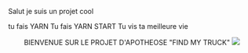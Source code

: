 Salut je suis un projet cool

tu fais YARN
Tu fais YARN START
Tu vis ta meilleure vie

<p align="center">
  BIENVENUE SUR LE PROJET D'APOTHEOSE "FIND MY TRUCK"
  <img src="https://cdn.dribbble.com/users/778581/screenshots/2049806/media/c6eb7d9d78d76ce56189fd24942a3c4d.gif">
</p>
